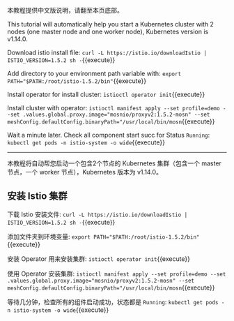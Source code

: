 本教程提供中文版说明，请翻至本页底部。

This tutorial will automatically help you start a Kubernetes cluster with 2 nodes (one master node and one worker node), Kubernetes version is v1.14.0.

Download istio install file: `curl -L https://istio.io/downloadIstio | ISTIO_VERSION=1.5.2 sh -`{{execute}}

Add directory to your environment path variable with: `export PATH="$PATH:/root/istio-1.5.2/bin"`{{execute}}

Install operator for install cluster: `istioctl operator init`{{execute}}

Install cluster with operator: `istioctl manifest apply --set profile=demo --set .values.global.proxy.image="mosnio/proxyv2:1.5.2-mosn" --set meshConfig.defaultConfig.binaryPath="/usr/local/bin/mosn`{{execute}}

Wait a minute later. Check all component start succ for Status `Running`: `kubectl get pods -n istio-system -o wide`{{execute}}

---

本教程将自动帮您启动一个包含2个节点的 Kubernetes 集群（包含一个 master 节点，一个 worker 节点），Kubernetes 版本为 v1.14.0。

## 安装 Istio 集群

下载 Istio 安装文件: `curl -L https://istio.io/downloadIstio | ISTIO_VERSION=1.5.2 sh -`{{execute}}

添加文件夹到环境变量: `export PATH="$PATH:/root/istio-1.5.2/bin"`{{execute}}

安装 Operator 用来安装集群: `istioctl operator init`{{execute}}

使用 Operator 安装集群: `istioctl manifest apply --set profile=demo --set .values.global.proxy.image="mosnio/proxyv2:1.5.2-mosn" --set meshConfig.defaultConfig.binaryPath="/usr/local/bin/mosn`{{execute}}

等待几分钟，检查所有的组件启动成功，状态都是 `Running`: `kubectl get pods -n istio-system -o wide`{{execute}}
